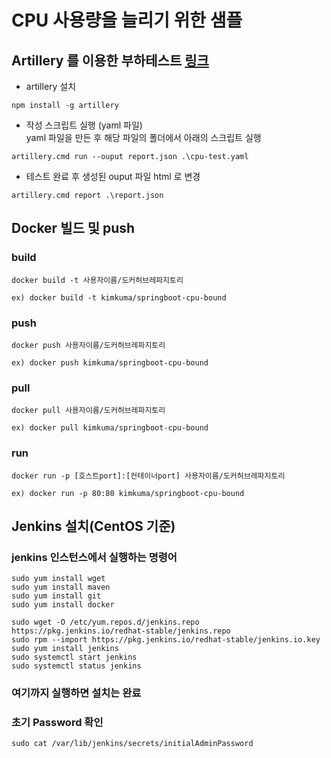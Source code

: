 # CPU 사용량을 늘리기 위한 샘플

## Artillery 를 이용한 부하테스트 [링크](https://artillery.io/)
- artillery 설치
```shell
npm install -g artillery
```
  

- 작성 스크립트 실행 (yaml 파일)  
 yaml 파일을 만든 후 해당 파일의 폴더에서 아래의 스크립트 실행

```shell
artillery.cmd run --ouput report.json .\cpu-test.yaml
```

- 테스트 완료 후 생성된 ouput 파일 html 로 변경
```shell
artillery.cmd report .\report.json
```

## Docker 빌드 및 push

### build
```shell
docker build -t 사용자이름/도커허브레파지토리

ex) docker build -t kimkuma/springboot-cpu-bound
```
### push
```shell
docker push 사용자이름/도커허브레파지토리

ex) docker push kimkuma/springboot-cpu-bound
```

### pull
```shell
docker pull 사용자이름/도커허브레파지토리

ex) docker pull kimkuma/springboot-cpu-bound
```

### run
```shell
docker run -p [호스트port]:[컨테이너port] 사용자이름/도커허브레파지토리

ex) docker run -p 80:80 kimkuma/springboot-cpu-bound
```

## Jenkins 설치(CentOS 기준)

### jenkins 인스턴스에서 실행하는 명령어
```shell
sudo yum install wget
sudo yum install maven
sudo yum install git
sudo yum install docker

sudo wget -O /etc/yum.repos.d/jenkins.repo https://pkg.jenkins.io/redhat-stable/jenkins.repo
sudo rpm --import https://pkg.jenkins.io/redhat-stable/jenkins.io.key
sudo yum install jenkins
sudo systemctl start jenkins
sudo systemctl status jenkins
```
### 여기까지 실행하면 설치는 완료

### 초기 Password 확인
```shell
sudo cat /var/lib/jenkins/secrets/initialAdminPassword
```



